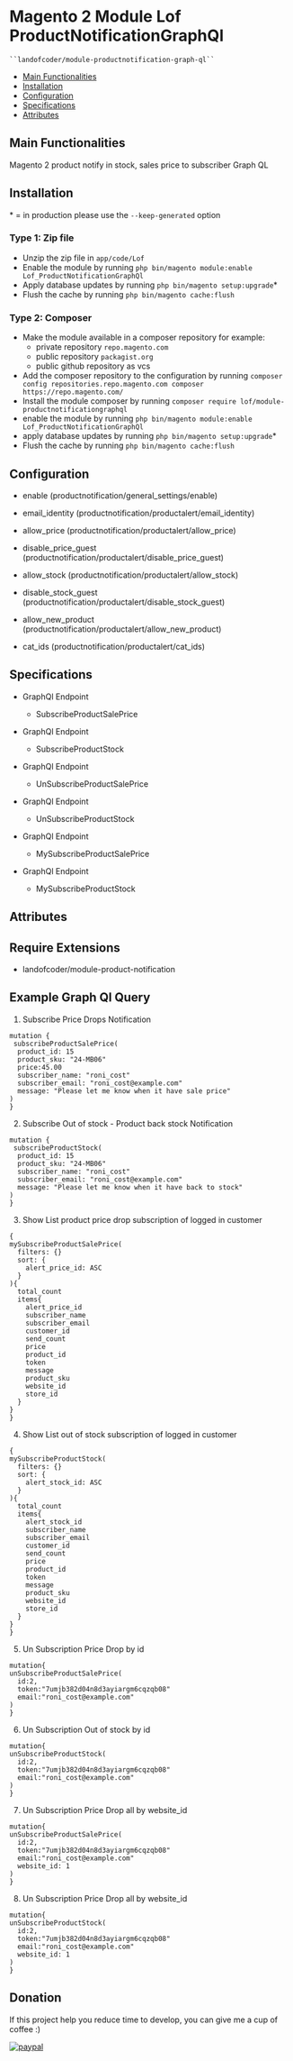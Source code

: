 # Magento 2 Module Lof ProductNotificationGraphQl

    ``landofcoder/module-productnotification-graph-ql``

 - [Main Functionalities](#markdown-header-main-functionalities)
 - [Installation](#markdown-header-installation)
 - [Configuration](#markdown-header-configuration)
 - [Specifications](#markdown-header-specifications)
 - [Attributes](#markdown-header-attributes)


## Main Functionalities
Magento 2 product notify in stock, sales price to subscriber Graph QL

## Installation
\* = in production please use the `--keep-generated` option

### Type 1: Zip file

 - Unzip the zip file in `app/code/Lof`
 - Enable the module by running `php bin/magento module:enable Lof_ProductNotificationGraphQl`
 - Apply database updates by running `php bin/magento setup:upgrade`\*
 - Flush the cache by running `php bin/magento cache:flush`

### Type 2: Composer

 - Make the module available in a composer repository for example:
    - private repository `repo.magento.com`
    - public repository `packagist.org`
    - public github repository as vcs
 - Add the composer repository to the configuration by running `composer config repositories.repo.magento.com composer https://repo.magento.com/`
 - Install the module composer by running `composer require lof/module-productnotificationgraphql`
 - enable the module by running `php bin/magento module:enable Lof_ProductNotificationGraphQl`
 - apply database updates by running `php bin/magento setup:upgrade`\*
 - Flush the cache by running `php bin/magento cache:flush`


## Configuration

 - enable (productnotification/general_settings/enable)

 - email_identity (productnotification/productalert/email_identity)

 - allow_price (productnotification/productalert/allow_price)

 - disable_price_guest (productnotification/productalert/disable_price_guest)

 - allow_stock (productnotification/productalert/allow_stock)

 - disable_stock_guest (productnotification/productalert/disable_stock_guest)

 - allow_new_product (productnotification/productalert/allow_new_product)

 - cat_ids (productnotification/productalert/cat_ids)


## Specifications

 - GraphQl Endpoint
	- SubscribeProductSalePrice

 - GraphQl Endpoint
	- SubscribeProductStock

 - GraphQl Endpoint
	- UnSubscribeProductSalePrice

 - GraphQl Endpoint
	- UnSubscribeProductStock

 - GraphQl Endpoint
	- MySubscribeProductSalePrice

 - GraphQl Endpoint
	- MySubscribeProductStock


## Attributes

## Require Extensions
- landofcoder/module-product-notification

## Example Graph Ql Query
1. Subscribe Price Drops Notification

```
mutation {
 subscribeProductSalePrice(
  product_id: 15
  product_sku: "24-MB06"
  price:45.00
  subscriber_name: "roni_cost"
  subscriber_email: "roni_cost@example.com"
  message: "Please let me know when it have sale price"
)
}
```
2. Subscribe Out of stock - Product back stock Notification

```
mutation {
 subscribeProductStock(
  product_id: 15
  product_sku: "24-MB06"
  subscriber_name: "roni_cost"
  subscriber_email: "roni_cost@example.com"
  message: "Please let me know when it have back to stock"
)
}
```

3. Show List product price drop subscription of logged in customer

```
{
mySubscribeProductSalePrice(
  filters: {}
  sort: {
    alert_price_id: ASC
  }
){
  total_count
  items{
    alert_price_id
    subscriber_name
    subscriber_email
    customer_id
    send_count
    price
    product_id
    token
    message
    product_sku
    website_id
    store_id
  }
}
}
```

4. Show List out of stock subscription of logged in customer

```
{
mySubscribeProductStock(
  filters: {}
  sort: {
    alert_stock_id: ASC
  }
){
  total_count
  items{
    alert_stock_id
    subscriber_name
    subscriber_email
    customer_id
    send_count
    price
    product_id
    token
    message
    product_sku
    website_id
    store_id
  }
}
}
```

5. Un Subscription Price Drop by id

```
mutation{
unSubscribeProductSalePrice(
  id:2,
  token:"7umjb382d04n8d3ayiargm6cqzqb08"
  email:"roni_cost@example.com"
)
}
```

6. Un Subscription Out of stock by id

```
mutation{
unSubscribeProductStock(
  id:2,
  token:"7umjb382d04n8d3ayiargm6cqzqb08"
  email:"roni_cost@example.com"
)
}
```

7. Un Subscription Price Drop all by website_id

```
mutation{
unSubscribeProductSalePrice(
  id:2,
  token:"7umjb382d04n8d3ayiargm6cqzqb08"
  email:"roni_cost@example.com"
  website_id: 1
)
}
```

8. Un Subscription Price Drop all by website_id

```
mutation{
unSubscribeProductStock(
  id:2,
  token:"7umjb382d04n8d3ayiargm6cqzqb08"
  email:"roni_cost@example.com"
  website_id: 1
)
}
```

## Donation

If this project help you reduce time to develop, you can give me a cup of coffee :) 

[![paypal](https://www.paypalobjects.com/en_US/i/btn/btn_donateCC_LG.gif)](https://www.paypal.com/paypalme/allorderdesk)





